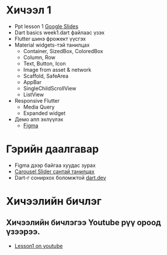 # Хичээл 1
- Ppt lesson 1 [Google Slides](https://docs.google.com/presentation/d/1XBGfgLlQnij5LTl6mO_RiIuJqHelOwXpy3JFWlCnVDw/edit#slide=id.g2916af88af0_0_26)
- Dart basics week1.dart файлаас үзэх
- Flutter шинэ фрожект үүсгэх
- Material widgets-тэй танилцах 
    - Container, SizedBox, ColoredBox
    - Column, Row
    - Text, Button, Icon
    - Image from asset & network 
    - Scaffold, SafeArea
    - AppBar
    - SingleChildScrollView
    - ListView
- Responsive Flutter 
    - Media Query 
    - Expanded widget
- Демо апп эхлүүлэх 
    - [Figma](https://www.figma.com/file/f7iHsNQBImiATle3BsM6yH/flutter%2Flesson1?type=design&node-id=0%3A1&mode=design&t=v7PYjElpxywwJoxm-1&fbclid=IwAR1Q1nxjp70NjkpjJH32OYwuivXHJIzT4UhtgzIHMYAp1RZpZlsMP4fw1c4)

# Гэрийн даалгавар 
- Figma дээр байгаа хуудас зурах
- [Carousel Slider сантай танилцах](https://pub.dev/packages/carousel_slider)
- Dart-г сонирхох боломжтой [dart.dev](https://dart.dev/language/collections)

# Хичээлийн бичлэг 
## Хичээлийн бичлэгээ Youtube рүү ороод үзээрээ. 
- [Lesson1 on youtube](https://www.youtube.com/watch?v=uonKN446IP0)
